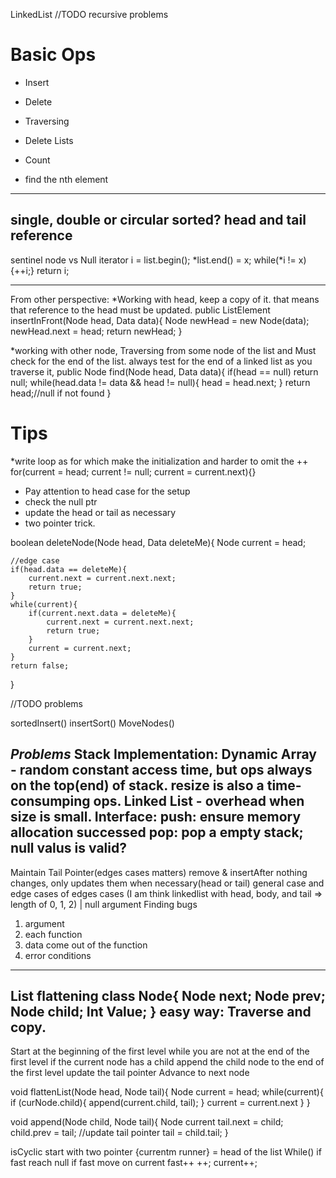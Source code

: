 LinkedList
//TODO recursive problems


Basic Ops
=========
* Insert
* Delete
* Traversing

* Delete Lists
* Count
* find the nth element

----
single, double or circular
sorted?
head and tail reference
----
sentinel node vs Null
iterator i = list.begin();
*list.end() = x;
while(*i != x){++i;}
return i;


-----------
From other perspective:
*Working with head, keep a copy of it. that means that reference to the head must be updated.
public ListElement insertInFront(Node head, Data data){
	Node newHead = new Node(data);
	newHead.next = head;
	return newHead;
}

*working with other node, Traversing from some node of the list and Must check for the end of the list.
always test for the end of a linked list as you traverse it,
public Node find(Node head, Data data){
	if(head == null) return null;
	while(head.data != data && head != null){
	    head = head.next;
	}
	return head;//null if not found
}

Tips
=========
*write loop as for which make the initialization and harder to omit the ++
for(current = head; current != null; current = current.next){}

* Pay attention to head case for the setup
* check the null ptr
* update the head or tail as necessary
* two pointer trick.

boolean deleteNode(Node head, Data deleteMe){
    Node current = head;
    
    //edge case
    if(head.data == deleteMe){
        current.next = current.next.next;
        return true;
    }
    while(current){
        if(current.next.data = deleteMe){
            current.next = current.next.next;
            return true;
        }
        current = current.next;
    }
    return false;
}


//TODO problems

sortedInsert()
insertSort()
MoveNodes()





***Problems***
Stack Implementation: 
Dynamic Array - random constant access time, but ops always on the top(end) of stack. resize is also a time-consumping ops.
Linked List   - overhead when size is small.
Interface:
push: ensure memory allocation successed
pop: pop a empty stack; null valus is valid? 
------------
Maintain Tail Pointer(edges cases matters)
remove & insertAfter
nothing changes, only updates them when necessary(head or tail)
general case and edge cases of edges cases
(I am think linkedlist with head, body, and tail => length of 0, 1, 2) | null argument
Finding bugs
1. argument 
2. each function
3. data come out of the function
4. error conditions
------------------

List flattening
class Node{
	Node next;
	Node prev;
	Node child;
	Int  Value;
}
easy way: Traverse and copy.
--------------------
Start at the beginning of the first level
while you are not at the end of the first level
  if the current node has a child
    append the child node to the end of the first level
    update the tail pointer
  Advance to next node

void flattenList(Node head, Node tail){
	Node current = head;
	while(current){
	    if (curNode.child){
	        append(current.child, tail);
	    }
	    current = current.next
	}
}

void append(Node child, Node tail){
	Node current
	tail.next = child;
	child.prev = tail;
	//update tail pointer
	tail = child.tail;
}


isCyclic
start with two pointer {currentm runner} = head of the list
While()
  if fast reach null
  if fast move on current
  fast++ ++;
  current++;



